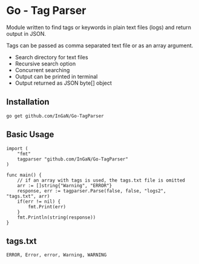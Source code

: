 # Go - Tag Parser

Module written to find tags or keywords in plain text files (logs) and return output in JSON.

Tags can be passed as comma separated text file or as an array argument.

* Search directory for text files
* Recursive search option
* Concurrent searching
* Output can be printed in terminal
* Output returned as JSON byte[] object


## Installation
```
go get github.com/InGaN/Go-TagParser
```

## Basic Usage
```
import (
	"fmt"
	tagparser "github.com/InGaN/Go-TagParser"
)

func main() {	
	// if an array with tags is used, the tags.txt file is omitted
	arr := []string{"Warning", "ERROR"}
	response, err := tagparser.Parse(false, false, "logs2", "tags.txt", arr)
	if(err != nil) {
		fmt.Print(err)
	}
	fmt.Println(string(response))	
}
```

## tags.txt
```
ERROR, Error, error, Warning, WARNING
```